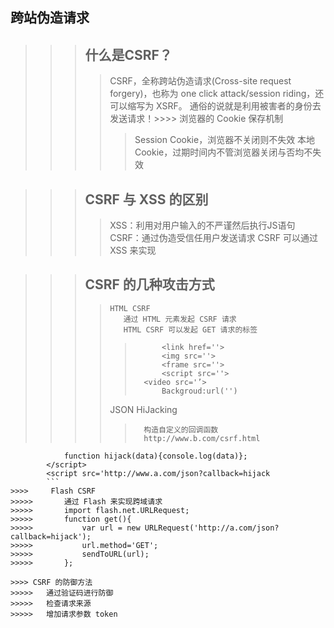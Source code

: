 跨站伪造请求
--------

>>> ## 什么是CSRF？
>>>>	CSRF，全称跨站伪造请求(Cross-site request forgery)，也称为 one click attack/session riding，还可以缩写为 XSRF。
>>>> 通俗的说就是利用被害者的身份去发送请求！>>>> 
>>>> 浏览器的 Cookie 保存机制
>>>>>	Session Cookie，浏览器不关闭则不失效
>>>>>	本地 Cookie，过期时间内不管浏览器关闭与否均不失效

>>> ## CSRF 与 XSS 的区别
>>>>	XSS：利用对用户输入的不严谨然后执行JS语句
>>>>	CSRF：通过伪造受信任用户发送请求
>>>>	CSRF 可以通过 XSS 来实现

>>> ## CSRF 的几种攻击方式
>>>>	 HTML CSRF
>>>>		通过 HTML 元素发起 CSRF 请求
>>>>		HTML CSRF 可以发起 GET 请求的标签
>>>>>			<link href=''>
>>>>>			<img src=''>
>>>>>			<frame src=''>
>>>>>			<script src=''>
>>>>>		<video src='’>
>>>>>			Backgroud:url('')
>>>>	JSON HiJacking
>>>>>		构造自定义的回调函数
>>>>>		http://www.b.com/csrf.html
```		<script>
		    function hijack(data){console.log(data)};
		</script>
		<script src='http://www.a.com/json?callback=hijack 
		```
>>>>	 Flash CSRF
>>>>>		通过 Flash 来实现跨域请求
>>>>>		import flash.net.URLRequest;
>>>>>		function get(){
>>>>>		    var url = new URLRequest('http://a.com/json?callback=hijack');
>>>>>		    url.method='GET';
>>>>>		    sendToURL(url);
>>>>>		};

>>>> CSRF 的防御方法
>>>>>	通过验证码进行防御
>>>>>	检查请求来源
>>>>>	增加请求参数 token





